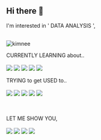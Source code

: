 ## Hi there 👋
I'm interested in  ' DATA ANALYSIS ', <br><br>

![kimnee](https://i.imgur.com/V0dEfab.png)

CURRENTLY LEARNING about.. <br><br>
<img src="https://img.shields.io/badge/PYTHON-FFD700?style=for-the-badge&logo=python&logoColor=3776AB">
<img src="https://img.shields.io/badge/TABLEAU-FAF0E6?style=for-the-badge&logo=tableau&logoColor=E97627">
<img src="https://img.shields.io/badge/GEOPANDAS-139C5A?style=for-the-badge&logo=Geopandas&logoColor=FFFFFF">
<img src="https://img.shields.io/badge/HTML5-E34F26?style=for-the-badge&logo=python&logoColor=FFFFFF">
<img src="https://img.shields.io/badge/GA4-E37400?style=for-the-badge&logo=googleanalytics&logoColor=FFFFFF">

TRYING to get USED to.. <br><br>
<img src="https://img.shields.io/badge/GITHUB-181717?style=for-the-badge&logo=GitHub&logoColor=FFFFFF">
<img src="https://img.shields.io/badge/GIT-F05032?style=for-the-badge&logo=Git&logoColor=FFFFFF">
<img src="https://img.shields.io/badge/PYTORCH-FAF0E6?style=for-the-badge&logo=pytorch&logoColor=EE4C2C">
<img src="https://img.shields.io/badge/KERAS-D00000?style=for-the-badge&logo=Keras&logoColor=FFFFFF">
<img src="https://img.shields.io/badge/TENSORFLOW-FF6F00?style=for-the-badge&logo=tensorflow&logoColor=FFFFFF">

<br><br>
LET ME SHOW YOU, <br><br>
<a href="https://www.notion.so/Kimnee-s-portfolio-8f74054d3c0d4035b2ff653e4e364e2a" target="_blank"><img src="https://img.shields.io/badge/NOTION-E6E6FA?style=for-the-badge&logo=Notion&logoColor=000000"/></a>
<a href="https://www.instagram.com/kakooyeochi" target="_blank"><img src="https://img.shields.io/badge/INSTAGRAM-E4405F?style=for-the-badge&logo=Instagram&logoColor=FFFFFF"/></a>
<a href="https://www.facebook.com/Kakooyeochi" target="_blank"><img src="https://img.shields.io/badge/FACEBOOK-0866FF?style=for-the-badge&logo=Facebook&logoColor=FFFFFF"/></a>
<a href="mailto:kakoo3508@gmail.com" target="_blank"><img src="https://img.shields.io/badge/kakoo3508@gmail.com-EA4335?style=for-the-badge&logo=Gmail&logoColor=FAF0E6"/></a>
<br><br>


<!--
**KimNee/KimNee** is a ✨ _special_ ✨ repository because its `README.md` (this file) appears on your GitHub profile.
Here are some ideas to get you started:
- 🔭 I’m currently working on ...
- 🌱 I’m currently learning ...
- 👯 I’m looking to collaborate on ...
- 🤔 I’m looking for help with ...
- 💬 Ask me about ...
- 📫 How to reach me: ...
- 😄 Pronouns: ...
- ⚡ Fun fact: ... -->
